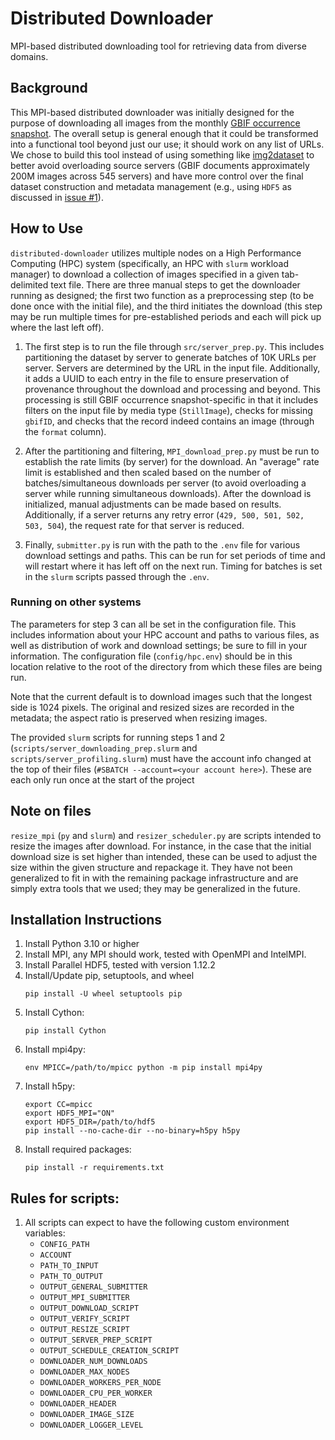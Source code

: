 # Distributed Downloader

MPI-based distributed downloading tool for retrieving data from diverse domains.

## Background

This MPI-based distributed downloader was initially designed for the purpose of downloading all images from the
monthly [GBIF occurrence snapshot](https://www.gbif.org/occurrence-snapshots). The overall setup is general enough that
it could be transformed into a functional tool beyond just our use; it should work on any list of URLs. We chose to
build this tool instead of using something like [img2dataset](https://github.com/rom1504/img2dataset) to better avoid
overloading source servers (GBIF documents approximately 200M images across 545 servers) and have more control over the
final dataset construction and metadata management (e.g., using `HDF5` as discussed
in [issue #1](https://github.com/Imageomics/distributed-downloader/issues/1)).

## How to Use

`distributed-downloader` utilizes multiple nodes on a High Performance Computing (HPC) system (specifically, an HPC
with `slurm` workload manager) to download a collection of images specified in a given tab-delimited text file. There
are three manual steps to get the downloader running as designed; the first two function as a preprocessing step (to be
done once with the initial file), and the third initiates the download (this step may be run multiple times for
pre-established periods and each will pick up where the last left off).

1. The first step is to run the file through `src/server_prep.py`. This includes partitioning the dataset by server to
   generate batches of 10K URLs per server. Servers are determined by the URL in the input file. Additionally, it adds a
   UUID to each entry in the file to ensure preservation of provenance throughout the download and processing and
   beyond. This processing is still GBIF occurrence snapshot-specific in that it includes filters on the input file by
   media type (`StillImage`), checks for missing `gbifID`, and checks that the record indeed contains an image (through
   the `format` column).

2. After the partitioning and filtering, `MPI_download_prep.py` must be run to establish the rate limits (by server) for
   the download. An "average" rate limit is established and then scaled based on the number of batches/simultaneous
   downloads per server (to avoid overloading a server while running simultaneous downloads). After the download is
   initialized, manual adjustments can be made based on results. Additionally, if a server returns any retry
   error (`429, 500, 501, 502, 503, 504`), the request rate for that server is reduced.

3. Finally, `submitter.py` is run with the path to the `.env` file for various download settings and paths. This can be
   run for set periods of time and will restart where it has left off on the next run. Timing for batches is set in
   the `slurm` scripts passed through the `.env`.

### Running on other systems

The parameters for step 3 can all be set in the configuration file. This includes information about your HPC account and
paths to various files, as well as distribution of work and download settings; be sure to fill in your information.
The configuration file (`config/hpc.env`) should be in this location relative to the root of the directory from which
these files are being run.

Note that the current default is to download images such that the longest side is 1024 pixels. The original and resized
sizes are recorded in the metadata; the aspect ratio is preserved when resizing images.

The provided `slurm` scripts for running steps 1 and 2 (`scripts/server_downloading_prep.slurm`
and `scripts/server_profiling.slurm`) must have the account info changed at the top of their
files (`#SBATCH --account=<your account here>`). These are each only run once at the start of the project

## Note on files

`resize_mpi` (`py` and `slurm`) and `resizer_scheduler.py` are scripts intended to resize the images after download. For
instance, in the case that the initial download size is set higher than intended, these can be used to adjust the size
within the given structure and repackage it. They have not been generalized to fit in with the remaining package
infrastructure and are simply extra tools that we used; they may be generalized in the future.

## Installation Instructions

1. Install Python 3.10 or higher
2. Install MPI, any MPI should work, tested with OpenMPI and IntelMPI.
3. Install Parallel HDF5, tested with version 1.12.2
4. Install/Update pip, setuptools, and wheel
    ```
    pip install -U wheel setuptools pip
    ```
5. Install Cython:
    ```
    pip install Cython
    ```
6. Install mpi4py:
    ```
    env MPICC=/path/to/mpicc python -m pip install mpi4py
    ```
7. Install h5py:
    ```
    export CC=mpicc
    export HDF5_MPI="ON" 
    export HDF5_DIR=/path/to/hdf5
    pip install --no-cache-dir --no-binary=h5py h5py
    ```
8. Install required packages:
    ```
    pip install -r requirements.txt
    ```

## Rules for scripts:

1. All scripts can expect to have the following custom environment variables:
    - `CONFIG_PATH`
    - `ACCOUNT`
    - `PATH_TO_INPUT`
    - `PATH_TO_OUTPUT`
    - `OUTPUT_GENERAL_SUBMITTER`
    - `OUTPUT_MPI_SUBMITTER`
    - `OUTPUT_DOWNLOAD_SCRIPT`
    - `OUTPUT_VERIFY_SCRIPT`
    - `OUTPUT_RESIZE_SCRIPT`
    - `OUTPUT_SERVER_PREP_SCRIPT`
    - `OUTPUT_SCHEDULE_CREATION_SCRIPT`
    - `DOWNLOADER_NUM_DOWNLOADS`
    - `DOWNLOADER_MAX_NODES`
    - `DOWNLOADER_WORKERS_PER_NODE`
    - `DOWNLOADER_CPU_PER_WORKER`
    - `DOWNLOADER_HEADER`
    - `DOWNLOADER_IMAGE_SIZE`
    - `DOWNLOADER_LOGGER_LEVEL`
